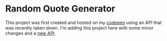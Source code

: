 # Random Quote Generator

This project was first created and hosted on my [codepen](https://codepen.io/dmahely/full/mxMpXv) using an API that was recently taken down. I'm adding this project here with some minor changes and a [new API](https://quotes.rest). 
